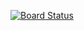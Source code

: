 [![Board Status](https://dev.azure.com/ftl0428/8a0a1bae-6f8a-494e-aca2-28f95b8d0367/71b314d3-86c5-439a-be2f-375093ef4354/_apis/work/boardbadge/3d2f499c-54de-4980-9ddb-4fd38db1d618)](https://dev.azure.com/ftl0428/8a0a1bae-6f8a-494e-aca2-28f95b8d0367/_boards/board/t/71b314d3-86c5-439a-be2f-375093ef4354/Microsoft.RequirementCategory)